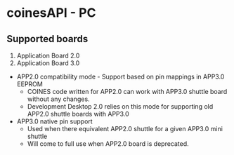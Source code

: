 # coinesAPI - PC

## Supported boards

1. Application Board 2.0
2. Application Board 3.0
  - APP2.0 compatibility mode - Support based on pin mappings in APP3.0 EEPROM 
    - COINES code written for APP2.0 can work with APP3.0 shuttle board without any changes. 
    - Development Desktop 2.0 relies on this mode for supporting old APP2.0 shuttle boards with APP3.0
  - APP3.0 native pin support
     - Used when there equivalent APP2.0 shuttle for a given APP3.0 mini shuttle
     - Will come to full use when APP2.0 board is deprecated.  

